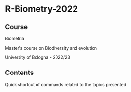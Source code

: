 # R-Biometry-2022
## Course
Biometria

Master's course on Biodiversity and evolution 

University of Bologna - 2022/23

## Contents
Quick shortcut of commands related to the topics presented
